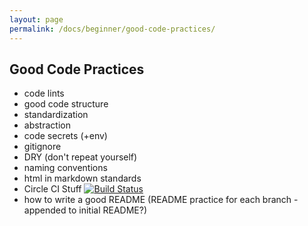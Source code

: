 ```yaml
---
layout: page
permalink: /docs/beginner/good-code-practices/
---
```


## Good Code Practices
- code lints
- good code structure
- standardization
- abstraction
- code secrets (+env)
- gitignore
- DRY (don't repeat yourself)
- naming conventions
- html in markdown standards
- Circle CI Stuff
[![Build Status](https://travis-ci.org/joemccann/dillinger.svg?branch=master)](https://travis-ci.org/joemccann/dillinger)
- how to write a good README (README practice for each branch - appended to initial README?)

